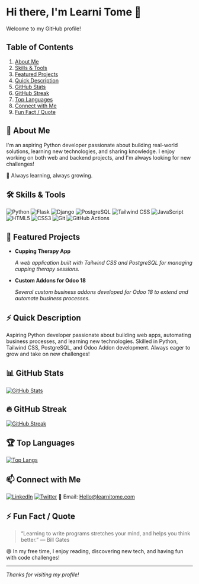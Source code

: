 # Hi there, I'm Learni Tome 👋

Welcome to my GitHub profile!

## Table of Contents

1.  [About Me](#about-me)
2.  [Skills & Tools](#skills--tools)
3.  [Featured Projects](#featured-projects)
4.  [Quick Description](#quick-description)
5.  [GitHub Stats](#github-stats)
6.  [GitHub Streak](#github-streak)
7.  [Top Languages](#top-languages)
8.  [Connect with Me](#connect-with-me)
9. [Fun Fact / Quote](#fun-fact--quote)

## 🚀 About Me <a name="about-me"></a>

I'm an aspiring Python developer passionate about building real-world solutions, learning new technologies, and sharing knowledge. I enjoy working on both web and backend projects, and I'm always looking for new challenges!  

🌱 Always learning, always growing.

## 🛠️ Skills & Tools <a name="skills--tools"></a>

![Python](https://img.shields.io/badge/Python-3776AB?style=flat-square&logo=python&logoColor=white)
![Flask](https://img.shields.io/badge/Flask-000000?style=flat-square&logo=flask&logoColor=white)
![Django](https://img.shields.io/badge/Django-092E20?style=flat-square&logo=django&logoColor=white)
![PostgreSQL](https://img.shields.io/badge/PostgreSQL-316192?style=flat-square&logo=postgresql&logoColor=white)
![Tailwind CSS](https://img.shields.io/badge/Tailwind_CSS-38B2AC?style=flat-square&logo=tailwind-css&logoColor=white)
![JavaScript](https://img.shields.io/badge/JavaScript-F7DF1E?style=flat-square&logo=javascript&logoColor=black)
![HTML5](https://img.shields.io/badge/HTML5-E34F26?style=flat-square&logo=html5&logoColor=white)
![CSS3](https://img.shields.io/badge/CSS3-1572B6?style=flat-square&logo=css3&logoColor=white)
![Git](https://img.shields.io/badge/Git-F05032?style=flat-square&logo=git&logoColor=white)
![GitHub Actions](https://img.shields.io/badge/github%20actions-%232671E5.svg?style=flat-square&logo=githubactions&logoColor=white)

## 🌟 Featured Projects <a name="featured-projects"></a>

- **Cupping Therapy App**
  
  _A web application built with Tailwind CSS and PostgreSQL for managing cupping therapy sessions._
  
- **Custom Addons for Odoo 18**
  
  _Several custom business addons developed for Odoo 18 to extend and automate business processes._

## ⚡ Quick Description <a name="quick-description"></a>

Aspiring Python developer passionate about building web apps, automating business processes, and learning new technologies. Skilled in Python, Tailwind CSS, PostgreSQL, and Odoo Addon development. Always eager to grow and take on new challenges!

## 📊 GitHub Stats <a name="github-stats"></a>

[![GitHub Stats](https://github-readme-stats.vercel.app/api?username=LearniTome&show_icons=true&theme=radical)](https://github.com/anuraghazra/github-readme-stats)

## 🔥 GitHub Streak <a name="github-streak"></a>

[![GitHub Streak](https://github-readme-streak-stats.herokuapp.com/?user=LearniTome&theme=radical)](https://git.io/streak-stats)

## 🏆 Top Languages <a name="top-languages"></a>

[![Top Langs](https://github-readme-stats.vercel.app/api/top-langs/?username=LearniTome&layout=compact&theme=radical)](https://github.com/anuraghazra/github-readme-stats)


## 📫 Connect with Me <a name="connect-with-me"></a>
[![LinkedIn](https://img.shields.io/badge/LinkedIn-blue?logo=linkedin)](your-linkedin-url)  [![Twitter](https://img.shields.io/badge/Twitter-1DA1F2?logo=twitter&logoColor=white)](your-twitter-url)  📧 Email: Hello@learnitome.com

## ⚡ Fun Fact / Quote <a name="fun-fact--quote"></a>
> “Learning to write programs stretches your mind, and helps you think better.” — Bill Gates

😄 In my free time, I enjoy reading, discovering new tech, and having fun with code challenges!

---

_Thanks for visiting my profile!_
